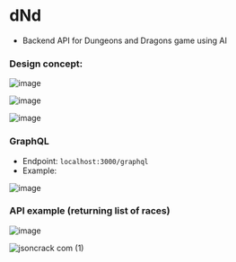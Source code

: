 # dNd
* Backend API for Dungeons and Dragons game using AI

### Design concept:

![image](https://github.com/pallasite99/dNd/assets/26508636/0c42655f-bf5f-4af1-ad97-76be7ea5b812)

![image](https://github.com/pallasite99/dNd/assets/26508636/c5cc5338-ea6a-4ded-a4f4-c7df4bd5b25d)

![image](https://github.com/pallasite99/dNd/assets/26508636/ae14a493-d8f9-43a7-99a3-44ca40b68d90)

### GraphQL

* Endpoint: `localhost:3000/graphql`
* Example:

![image](https://github.com/pallasite99/dNd/assets/26508636/738c6ec1-cca5-46ed-8357-cf0a5e041964)

### API example (returning list of races)

![image](https://github.com/pallasite99/dNd/assets/26508636/aaba5789-4c40-4707-ad19-6658e431ff3f)

![jsoncrack com (1)](https://github.com/pallasite99/dNd/assets/26508636/f7869032-e301-4c22-a3dc-82be6835e37a)


